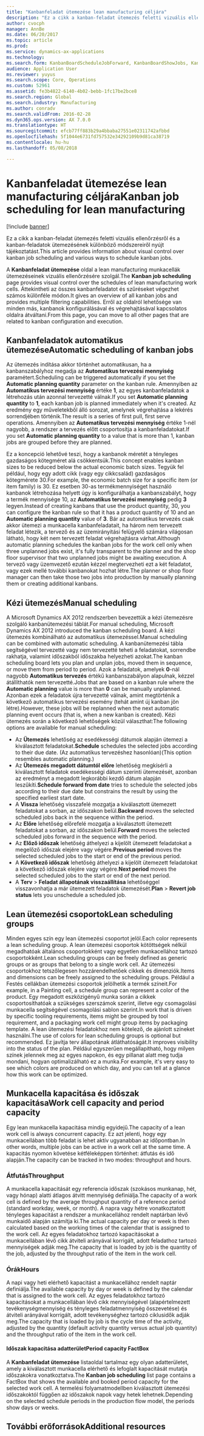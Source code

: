 ```yaml
---
title: "Kanbanfeladat ütemezése lean manufacturing céljára"
description: "Ez a cikk a kanban-feladat ütemezés feletti vizuális ellenőrzésről és a kanban-feladatok ütemezésének különböző módszereiről nyújt tájékoztatást."
author: cvocph
manager: AnnBe
ms.date: 06/20/2017
ms.topic: article
ms.prod: 
ms.service: dynamics-ax-applications
ms.technology: 
ms.search.form: KanbanBoardScheduleJobForward, KanbanBoardShowJobs, KanbanJobSchedulingListPage
audience: Application User
ms.reviewer: yuyus
ms.search.scope: Core, Operations
ms.custom: 52961
ms.assetid: fe3b4822-6140-4b02-bebb-1fc17be2bce8
ms.search.region: Global
ms.search.industry: Manufacturing
ms.author: conradv
ms.search.validFrom: 2016-02-28
ms.dyn365.ops.version: AX 7.0.0
ms.translationtype: HT
ms.sourcegitcommit: efcb77ff883b29a4bbaba27551e02311742afbbd
ms.openlocfilehash: 5f1044e6731fd757532e34292109b9d81ca38719
ms.contentlocale: hu-hu
ms.lasthandoff: 05/08/2018

---
```


# <a name="kanban-job-scheduling-for-lean-manufacturing"></a><span data-ttu-id="06410-103">Kanbanfeladat ütemezése lean manufacturing céljára</span><span class="sxs-lookup"><span data-stu-id="06410-103">Kanban job scheduling for lean manufacturing</span></span>

[!include [banner](../includes/banner.md)]

<span data-ttu-id="06410-104">Ez a cikk a kanban-feladat ütemezés feletti vizuális ellenőrzésről és a kanban-feladatok ütemezésének különböző módszereiről nyújt tájékoztatást.</span><span class="sxs-lookup"><span data-stu-id="06410-104">This article provides information about visual control over kanban job scheduling and various ways to schedule kanban jobs.</span></span>  

<span data-ttu-id="06410-105">A **Kanbanfeladat ütemezése** oldal a lean manufacturing munkacellák ütemezéseinek vizuális ellenőrzésére szolgál.</span><span class="sxs-lookup"><span data-stu-id="06410-105">The **Kanban job scheduling** page provides visual control over the schedules of lean manufacturing work cells.</span></span> <span data-ttu-id="06410-106">Áttekintheti az összes kanbanfeladatot és szűréseket végezhet számos különféle módon.</span><span class="sxs-lookup"><span data-stu-id="06410-106">It gives an overview of all kanban jobs and provides multiple filtering capabilities.</span></span> <span data-ttu-id="06410-107">Erről az oldalról lehetősége van minden más, kanbanok konfigurálásával és végrehajtásával kapcsolatos oldalra átváltani.</span><span class="sxs-lookup"><span data-stu-id="06410-107">From this page, you can move to all other pages that are related to kanban configuration and execution.</span></span>

## <a name="automatic-scheduling-of-kanban-jobs"></a><span data-ttu-id="06410-108">Kanbanfeladatok automatikus ütemezése</span><span class="sxs-lookup"><span data-stu-id="06410-108">Automatic scheduling of kanban jobs</span></span>
<span data-ttu-id="06410-109">Az ütemezés indítása akkor történhet automatikusan, ha a kanbanszabályhoz megadja az **Automatikus tervezési mennyiség** paramétert.</span><span class="sxs-lookup"><span data-stu-id="06410-109">Scheduling can be triggered automatically if you set the **Automatic planning quantity** parameter on the kanban rule.</span></span> <span data-ttu-id="06410-110">Amennyiben az **Automatikus tervezési mennyiség** értéke **1**, az egyes kanbanfeladatok a létrehozás után azonnal tervezetté válnak.</span><span class="sxs-lookup"><span data-stu-id="06410-110">If you set **Automatic planning quantity** to **1**, each kanban job is planned immediately when it's created.</span></span> <span data-ttu-id="06410-111">Az eredmény egy műveletekből álló sorozat, amelynek végrehajtása a lekérés sorrendjében történik.</span><span class="sxs-lookup"><span data-stu-id="06410-111">The result is a series of first pull, first serve operations.</span></span> <span data-ttu-id="06410-112">Amennyiben az **Automatikus tervezési mennyiség** értéke 1-nél nagyobb, a rendszer a tervezés előtt csoportosítja a kanbanfeladatokat.</span><span class="sxs-lookup"><span data-stu-id="06410-112">If you set **Automatic planning quantity** to a value that is more than 1, kanban jobs are grouped before they are planned.</span></span> 

<span data-ttu-id="06410-113">Ez a koncepció lehetővé teszi, hogy a kanbanok méretét a tényleges gazdaságos kötegméret alá csökkentsük.</span><span class="sxs-lookup"><span data-stu-id="06410-113">This concept enables kanban sizes to be reduced below the actual economic batch sizes.</span></span> <span data-ttu-id="06410-114">Tegyük fel például, hogy egy adott cikk (vagy egy cikkcsalád) gazdaságos kötegmérete 30.</span><span class="sxs-lookup"><span data-stu-id="06410-114">For example, the economic batch size for a specific item (or item family) is 30.</span></span> <span data-ttu-id="06410-115">Ez esetben 30-as termékmennyiséget használó kanbanok létrehozása helyett úgy is konfigurálhatja a kanbanszabályt, hogy a termék mennyisége 10, az **Automatikus tervezési mennyiség** pedig **3** legyen.</span><span class="sxs-lookup"><span data-stu-id="06410-115">Instead of creating kanbans that use the product quantity, 30, you can configure the kanban rule so that it has a product quantity of 10 and an **Automatic planning quantity** value of **3**.</span></span> <span data-ttu-id="06410-116">Bár az automatikus tervezés csak akkor ütemezi a munkacella kanbanfeladatait, ha három nem tervezett feladat létezik, a tervező és az üzemirányítási felügyelő számára világosan látható, hogy két nem tervezett feladat végrehajtásra várhat.</span><span class="sxs-lookup"><span data-stu-id="06410-116">Although automatic planning schedules the kanban jobs for the work cell only when three unplanned jobs exist, it's fully transparent to the planner and the shop floor supervisor that two unplanned jobs might be awaiting execution.</span></span> <span data-ttu-id="06410-117">A tervező vagy üzemvezető ezután kézzel megtervezheti ezt a két feladatot, vagy ezek mellé további kanbanokat hozhat létre.</span><span class="sxs-lookup"><span data-stu-id="06410-117">The planner or shop floor manager can then take those two jobs into production by manually planning them or creating additional kanbans.</span></span>

## <a name="manual-scheduling"></a><span data-ttu-id="06410-118">Kézi ütemezés</span><span class="sxs-lookup"><span data-stu-id="06410-118">Manual scheduling</span></span>
<span data-ttu-id="06410-119">A Microsoft Dynamics AX 2012 rendszerben bevezettük a kézi ütemezésre szolgáló kanbanütemezési táblát.</span><span class="sxs-lookup"><span data-stu-id="06410-119">For manual scheduling, Microsoft Dynamics AX 2012 introduced the kanban scheduling board.</span></span> <span data-ttu-id="06410-120">A kézi ütemezés kombinálható az automatikus ütemezéssel.</span><span class="sxs-lookup"><span data-stu-id="06410-120">Manual scheduling can be combined with automatic scheduling.</span></span> <span data-ttu-id="06410-121">A kanbanütemezési tábla segítségével tervezetté vagy nem tervezetté teheti a feladatokat, sorrendbe rakhatja, valamint időszakból időszakba helyezheti azokat.</span><span class="sxs-lookup"><span data-stu-id="06410-121">The kanban scheduling board lets you plan and unplan jobs, moved them in sequence, or move them from period to period.</span></span> <span data-ttu-id="06410-122">Azok a feladatok, amelyek **0**-nál nagyobb **Automatikus tervezés** értékű kanbanszabályon alapulnak, kézzel átállíthatók nem tervezetté.</span><span class="sxs-lookup"><span data-stu-id="06410-122">Jobs that are based on a kanban rule where the **Automatic planning** value is more than **0** can be manually unplanned.</span></span> <span data-ttu-id="06410-123">Azonban ezek a feladatok újra tervezetté válnak, amint megtörténik a következő automatikus tervezési esemény (tehát amint új kanban jön létre).</span><span class="sxs-lookup"><span data-stu-id="06410-123">However, these jobs will be replanned when the next automatic planning event occurs (that is, when a new kanban is created).</span></span> <span data-ttu-id="06410-124">Kézi ütemezés során a következő lehetőségek közül választhat:</span><span class="sxs-lookup"><span data-stu-id="06410-124">The following options are available for manual scheduling:</span></span>

-   <span data-ttu-id="06410-125">Az **Ütemezés** lehetőség az esedékességi dátumok alapján ütemezi a kiválasztott feladatokat.</span><span class="sxs-lookup"><span data-stu-id="06410-125">**Schedule** schedules the selected jobs according to their due date.</span></span> <span data-ttu-id="06410-126">(Az automatikus tervezéshez hasonlóan)</span><span class="sxs-lookup"><span data-stu-id="06410-126">(This option resembles automatic planning.)</span></span>
-   <span data-ttu-id="06410-127">Az **Ütemezés megadott dátumtól előre** lehetőség megkísérli a kiválasztott feladatok esedékességi dátum szerinti ütemezését, azonban az eredményt a megadott legkorábbi kezdő dátum alapján leszűkíti.</span><span class="sxs-lookup"><span data-stu-id="06410-127">**Schedule forward from date** tries to schedule the selected jobs according to their due date but constrains the result by using the specified earliest start date.</span></span>
-   <span data-ttu-id="06410-128">A **Vissza** lehetőség visszafelé mozgatja a kiválasztott ütemezett feladatokat a sorban, az időszakon belül.</span><span class="sxs-lookup"><span data-stu-id="06410-128">**Backward** moves the selected scheduled jobs back in the sequence within the period.</span></span>
-   <span data-ttu-id="06410-129">Az **Előre** lehetőség előrefelé mozgatja a kiválasztott ütemezett feladatokat a sorban, az időszakon belül.</span><span class="sxs-lookup"><span data-stu-id="06410-129">**Forward** moves the selected scheduled jobs forward in the sequence with the period.</span></span>
-   <span data-ttu-id="06410-130">Az **Előző időszak** lehetőség áthelyezi a kijelölt ütemezett feladatokat a megelőző időszak elejére vagy végére.</span><span class="sxs-lookup"><span data-stu-id="06410-130">**Previous period** moves the selected scheduled jobs to the start or end of the previous period.</span></span>
-   <span data-ttu-id="06410-131">A **Következő időszak** lehetőség áthelyezi a kijelölt ütemezett feladatokat a következő időszak elejére vagy végére.</span><span class="sxs-lookup"><span data-stu-id="06410-131">**Next period** moves the selected scheduled jobs to the start or end of the next period.</span></span>
-   <span data-ttu-id="06410-132">A **Terv** &gt; **Feladat állapotának visszaállítása** lehetőséggel visszavonhatja a már ütemezett feladatok ütemezését.</span><span class="sxs-lookup"><span data-stu-id="06410-132">**Plan** &gt; **Revert job status** lets you unschedule a scheduled job.</span></span>

## <a name="lean-scheduling-groups"></a><span data-ttu-id="06410-133">Lean ütemezési csoportok</span><span class="sxs-lookup"><span data-stu-id="06410-133">Lean scheduling groups</span></span>
<span data-ttu-id="06410-134">Minden egyes szín egy lean ütemezési csoportot jelöl.</span><span class="sxs-lookup"><span data-stu-id="06410-134">Each color represents a lean scheduling group.</span></span> <span data-ttu-id="06410-135">A lean ütemezési csoportok kötöttségek nélkül megadhatóak általános csoportokként vagy egyetlen munkacellához tartozó csoportokként.</span><span class="sxs-lookup"><span data-stu-id="06410-135">Lean scheduling groups can be freely defined as generic groups or as groups that belong to a single work cell.</span></span> <span data-ttu-id="06410-136">Az ütemezési csoportokhoz tetszőlegesen hozzárendelhetőek cikkek és dimenziók.</span><span class="sxs-lookup"><span data-stu-id="06410-136">Items and dimensions can be freely assigned to the scheduling groups.</span></span> <span data-ttu-id="06410-137">Például a Festés cellákban ütemezési csoportok jelölhetik a termék színeit.</span><span class="sxs-lookup"><span data-stu-id="06410-137">For example, in a Painting cell, a schedule group can represent a color of the product.</span></span> <span data-ttu-id="06410-138">Egy megadott eszközigényű munka során a cikkek csoportosíthatóak a szükséges szerszámok szerint, illetve egy csomagolási munkacella segítségével csomagolási sablon szerint.</span><span class="sxs-lookup"><span data-stu-id="06410-138">In work that is driven by specific tooling requirements, items might be grouped by tool requirement, and a packaging work cell might group items by packaging template.</span></span> <span data-ttu-id="06410-139">A lean ütemezési feladatokhoz nem kötelező, de ajánlott színeket használni.</span><span class="sxs-lookup"><span data-stu-id="06410-139">The use of colors for lean scheduling groups is optional but recommended.</span></span> <span data-ttu-id="06410-140">Ez javítja terv állapotának átláthatóságát.</span><span class="sxs-lookup"><span data-stu-id="06410-140">It improves visibility into the status of the plan.</span></span> <span data-ttu-id="06410-141">Például egyszerűen megállapítható, hogy milyen színek jelennek meg az egyes napokon, és egy pillanat alatt meg tudja mondani, hogyan optimalizálható ez a munka.</span><span class="sxs-lookup"><span data-stu-id="06410-141">For example, it's very easy to see which colors are produced on which day, and you can tell at a glance how this work can be optimized.</span></span>

## <a name="work-cell-capacity-and-period-capacity"></a><span data-ttu-id="06410-142">Munkacella kapacitása és időszak kapacitása</span><span class="sxs-lookup"><span data-stu-id="06410-142">Work cell capacity and period capacity</span></span>
<span data-ttu-id="06410-143">Egy lean munkacella kapacitása mindig egyidejű.</span><span class="sxs-lookup"><span data-stu-id="06410-143">The capacity of a lean work cell is always concurrent capacity.</span></span> <span data-ttu-id="06410-144">Ez azt jelenti, hogy egy munkacellában több feladat is lehet aktív ugyanabban az időpontban.</span><span class="sxs-lookup"><span data-stu-id="06410-144">In other words, multiple jobs can be active in a work cell at the same time.</span></span> <span data-ttu-id="06410-145">A kapacitás nyomon követése kétféleképpen történhet: átfutás és idő alapján.</span><span class="sxs-lookup"><span data-stu-id="06410-145">The capacity can be tracked in two modes: throughput and hours.</span></span>

### <a name="throughput"></a><span data-ttu-id="06410-146">Átfutás</span><span class="sxs-lookup"><span data-stu-id="06410-146">Throughput</span></span>

<span data-ttu-id="06410-147">A munkacella kapacitását egy referencia időszak (szokásos munkanap, hét, vagy hónap) alatti átlagos átvitt mennyiség definiálja.</span><span class="sxs-lookup"><span data-stu-id="06410-147">The capacity of a work cell is defined by the average throughput quantity of a reference period (standard workday, week, or month).</span></span> <span data-ttu-id="06410-148">A napra vagy hétre vonatkoztatott tényleges kapacitást a rendszer a munkacellához rendelt naptárban lévő munkaidő alapján számítja ki.</span><span class="sxs-lookup"><span data-stu-id="06410-148">The actual capacity per day or week is then calculated based on the working times of the calendar that is assigned to the work cell.</span></span> <span data-ttu-id="06410-149">Az egyes feladatokhoz tartozó kapacitásokat a munkacellában lévő cikk átviteli arányával korrigált, adott feladathoz tartozó mennyiségek adják meg.</span><span class="sxs-lookup"><span data-stu-id="06410-149">The capacity that is loaded by job is the quantity of the job, adjusted by the throughput ratio of the item in the work cell.</span></span>

### <a name="hours"></a><span data-ttu-id="06410-150">Órák</span><span class="sxs-lookup"><span data-stu-id="06410-150">Hours</span></span>

<span data-ttu-id="06410-151">A napi vagy heti elérhető kapacitást a munkacellához rendelt naptár definiálja.</span><span class="sxs-lookup"><span data-stu-id="06410-151">The available capacity by day or week is defined by the calendar that is assigned to the work cell.</span></span> <span data-ttu-id="06410-152">Az egyes feladatokhoz tartozó kapacitásokat a munkacellában lévő cikk mennyiségével (alapértelmezett tevékenységmennyiség és tényleges feladatmennyiség összevetése) és átviteli arányával korrigált, adott tevékenységhez tartozó ciklusidők adják meg.</span><span class="sxs-lookup"><span data-stu-id="06410-152">The capacity that is loaded by job is the cycle time of the activity, adjusted by the quantity (default activity quantity versus actual job quantity) and the throughput ratio of the item in the work cell.</span></span>

#### <a name="period-capacity-factbox"></a><span data-ttu-id="06410-153">Időszak kapacitása adatterület</span><span class="sxs-lookup"><span data-stu-id="06410-153">Period capacity FactBox</span></span>

<span data-ttu-id="06410-154">A **Kanbanfeladat ütemezése** listaoldal tartalmaz egy olyan adatterületet, amely a kiválasztott munkacella elérhető és lefoglalt kapacitását mutatja időszakokra vonatkoztatva.</span><span class="sxs-lookup"><span data-stu-id="06410-154">The **Kanban job scheduling** list page contains a FactBox that shows the available and booked period capacity for the selected work cell.</span></span> <span data-ttu-id="06410-155">A termelési folyamatmodellben kiválasztott ütemezési időszakoktól függően az időszakok napok vagy hetek lehetnek.</span><span class="sxs-lookup"><span data-stu-id="06410-155">Depending on the selected schedule periods in the production flow model, the periods show days or weeks.</span></span>

<a name="additional-resources"></a><span data-ttu-id="06410-156">További erőforrások</span><span class="sxs-lookup"><span data-stu-id="06410-156">Additional resources</span></span>
--------




